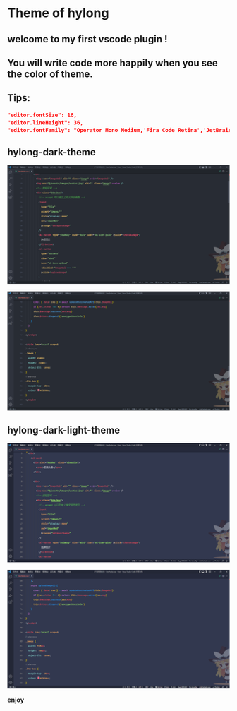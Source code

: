 # Theme of hylong

## welcome to my first vscode plugin !

## You will write code more happily when you see the color of theme.

## Tips:

```json
"editor.fontSize": 18,
"editor.lineHeight": 36,
"editor.fontFamily": "Operator Mono Medium,'Fira Code Retina','JetBrains Mono'",
```

## hylong-dark-theme

![Image Text](https://github.com/dragon-hyl/vscode-theme/raw/main/images/dark_01.png)

![Image Text](./images/dark_02.png)

## hylong-dark-light-theme

![Image Text](./images/light_01.png)

![Image Text](./images/light_02.png)

**enjoy**
